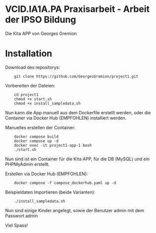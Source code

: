 # VCID.IA1A.PA Praxisarbeit - Arbeit der IPSO Bildung

Die Kita APP von Georges Gremion

# Installation

Download des repositorys:

        git clone https://github.com/GeorgesGremion/project1.git

Vorbereiten der Dateien:

        cd project1
        chmod +x start.sh
        chmod +x install_sampledata.sh

Nun kann die App manuell aus dem Dockerfile erstellt werden, oder die Container via Docker Hub (EMPFOHLEN) installiert werden.

Manuelles erstellen der Container:

        docker compose build
        docker compose up -d
        docker exec -it project1-app-1 bash
        ./start.sh

Nun sind ist ein Container für die Kita APP, für die DB (MySQL) und ein PHPMyAdmin erstellt.

Erstellen via Docker Hub (EMPFOHLEN):

        docker compose -f compose_dockerhub.yaml up -d

Beispieldaten Importieren (beide Varianten):

        ./install_sampledata.sh

Nun sind einige Kinder angelegt, sowie der Benutzer admin mit dem Passwort admin

Viel Spass!
